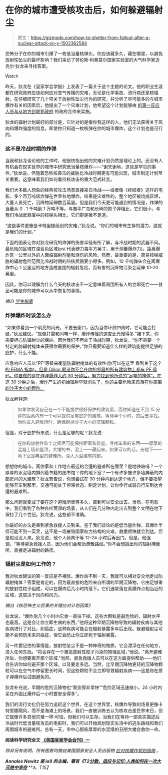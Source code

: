 # 在你的城市遭受核攻击后，如何躲避辐射尘

> 原文：<https://gizmodo.com/how-to-shelter-from-fallout-after-a-nuclear-attack-on-y-1502362584>

恐怖分子在你的城市引爆了一枚低当量核弹头。你应该藏多久，藏在哪里，以避免放射性坠尘的最坏影响？我们采访了劳伦斯·利弗莫尔国家实验室的大气科学家迈克尔·狄龙来寻找答案。

Watch

昨天，狄龙在《皇家学会学报》上发表了一篇关于这个主题的论文。他的职业生涯都在研究政府应该如何应对空气传播的灾难，无论是化学事故、流行病还是核辐射。在仔细研究了几十项关于放射性坠尘行为的研究，并分析了尽可能多的与城市爆炸有关的因素后，他提出了一个灾难计划，他希望这个计划能够由 [的第一反应人员与从地方到联邦政府](https://responder.llnl.gov/data/assets/docs/publications/Planning_Guidance_for_Response_to_a_Nuclear_Detonation-2nd_Edition_FINAL.pdf) 的政府合作来实施。

狄龙的辐射计划最好的部分是，它针对的是像你我这样的人，他们无法获得关于风向和爆炸强度的信息。即使你只知道一枚核弹在你的城市爆炸，这个计划也是可行的。

### 这不是冷战时期的炸弹

当我和狄龙谈论他的工作时，他很快指出他的灾难计划仍然是理论上的。还没有人有机会在现实世界的城市中研究低当量核爆炸——“谢天谢地，这些是罕见的事件，”狄龙说。但随着恐怖核袭击的威胁比冷战时期更有可能出现，城市制定计划至关重要。这意味着我们如何看待核攻击的重大范式转变。

我们大多数人想象的经典核攻击场景直接来自冷战——或者像《终结者》这样的电影。多个百万吨级炸弹在世界各地爆炸。结果是灾难性的，整个地区被烧成灰烬，大量人员死亡，沉降物延伸数百英里。但是我们今天更可能遇到的情况是，炸弹的当量从 0 . 1 千吨到 1 万吨不等。与夷平广岛和长崎的原子弹相比，它们很小，与我们冷战武器库中的核弹头相比，它们更是微不足道。

“这些事件更像是卡特里娜级别的灾难，”狄龙说。“你们的城市有生存的潜力，这就是我们的计划。”

下面的图表让你对狄龙研究的炸弹的伤害半径有所了解，与冷战时期的武器不同。最危险的区域在深蓝色区域(psi 代表磅力每平方英寸，用于测量爆炸力)。距离爆炸区一公里以外的人面临辐射剂量和烧伤的风险。然而，最重要的是，简易核弹威胁的辐射危险范围比冷战时期的热核武器要小得多。例如，10 千吨弹头会在离爆炸中心 1 公里远的地方造成直接的辐射危险，而有害的沉降物污染会延伸 10-20 英里。

因此，你可以理解为什么今天的核攻击不一定意味着周围所有人的立即死亡——甚至可能是你的城市可以从中恢复的事情。

*摘自* [*学生指南*](https://responder.llnl.gov/content/assets/docs/training/SG-Fed-IND-Response-planning.pdf)

### 炸弹爆炸时该怎么办

“如果你看到一个明亮的闪光，不要去窗口，因为当你环顾四周时，它可能会打破，”狄龙建议。"就像打雷和闪电一样，爆炸传播的速度比光慢得多."接下来，你需要担心防辐射尘的保护。因为我们不再处于冷战时期，狄龙说，“你不需要一个特定的防辐射掩体来获得你需要的保护。”你只需要知道什么样的建筑能提供足够的庇护，什么不能。

应急响应人员以“PF”等级来衡量防辐射掩体的有效性(你可以在这里 看到关于这个 [的 FEMA 指南)，但是 Dillon 假设你不会在你的邻居的所有建筑物上都有 PF 号码。你要做的是在炸弹爆炸大约 30 分钟后，努力找到他所说的“足够的掩体”。在这 30 分钟之后，爆炸产生的初始辐射早就消失了，你的主要危险来自落在你周围的沙子大小的颗粒。](http://www.fema.gov/pdf/plan/prevent/rms/453/fema453.pdf)

狄龙解释道:

> 如果你发现自己在一个不能提供很好保护的建筑里，而你知道在不到 15 分钟的距离内有一个可以提供足够庇护的建筑，等待半个小时，然后去寻找。当你进入避难所时，确保刷掉沙子大小的沉降颗粒。

但是，对于庇护所来说，什么是足够的呢？狄龙说:

> 在你和放射性坠尘之间尽可能保持距离和质量。寻找笨重的东西——厚厚的混凝土墙和屋顶，大堆的书，泥土——藏起来。如果可以的话，去地下——地下室是典型的避难所。深入大型建筑内部。

想想你的城市。离你家和工作地点最近的合适的避难所在哪里？是地铁站吗？一个厚厚的水泥墙内排列着书籍的图书馆？你的地下室？一个有许多被许多墙屏蔽的内部房间的大建筑？狄龙警告说，你想尝试在 30 分钟内到达这个地方，但不要指望能够开车到那里。交通可能处于停滞状态。制定计划，让你步行或骑自行车到达合适的避难所。

那么问题就变成了要在这个避难所里等多久，直到可以安全出去。当然，在电影中，我们看到了各种各样荒谬的场景，从人们在几分钟内走出去到整个文明在地下保持了几个世纪。狄龙说，这些都不准确。

你最好的办法是呆到紧急救援人员到来。鉴于我们谈论的是低当量炸弹，其爆炸半径可能不到一英里，这不是一场摧毁国家权力结构的灾难。救援很快就会到达。但是假设没人来。狄龙说，他个人倾向于等 12-24 小时后再出门。但是，他强调，“等待紧急救援人员，因为他们会帮助疏散路线。”你不会想跳出你的辐射掩蔽所，直接走进辐射的路径。

### 辐射尘是如何工作的？

我对狄龙建议的第一反应是不相信。爆炸后不到一天，我就可以相对安全地走出防辐射掩体？答案是肯定的，因为最直接的危险来自所谓的早期沉降物，它由足够重的放射性粒子组成，可以在爆炸后几小时内落下。它们通常落在离爆炸点相当近的区域，这取决于风向和风力。

*摘自《核恐怖主义后果的关键应对计划因素》*

狄龙说，“爆炸后几个小时内它会一直往下掉。这些大颗粒是最危险的，辐射水平也最高。这是会让你立即生病的东西。”他将这种早期沉降物导致的辐射疾病与其他疾病进行了对比，如癌症，这种疾病可能会在辐射暴露多年后出现。躲避辐射尘可能不会预防未来的癌症，但它会防止你立即死于辐射暴露。

另一件要记住的事情是，放射性坠尘不是一种神奇的物质，它会漂浮在任何地方，进入任何东西。“将会存在一个被高放射性粒子污染的物理区域，”他说。"离开避难所后，你想要离开那个区域."当然，紧急救援人员可以在这方面提供帮助——他们会告诉你如何避开那个区域，以及要走多远。当然，比早期沉降物更轻的沉降物颗粒可以在空气中停留更长时间，但这些颗粒不会立即导致辐射疾病——这是你在原子弹爆炸后试图避免的。

狄龙补充说，早期的危险沉降物也“衰变得非常快”“危险区域迅速缩小，24 小时内呆在外面比爆炸后一小时要安全得多”。

我们的流行文化仍在努力追赶这个世界，在这个世界里，核爆炸导致的场景更像卡特里娜飓风，而不是海滩上的场景。我们一直被训练去认为核攻击是世界末日，但它就像许多其他灾难一样:可怕，但我们可以生存。当我们在等待一部真实描述后冷战时代低当量核攻击的电影时，我们可以开始规划现实生活中的逃生路线和我们周围城市的避难所。总有一天，市中心那栋厚厚的水泥墙的丑陋大楼会救你一命。

**阅读科学研究全文** [**《英国皇家学会会刊》一**](http://rspa.royalsocietypublishing.org/content/470/2163/20130693)

*除非另有说明，所有图表均摘自美国国家安全人员出版物* [*应对核爆炸规划指南*](https://responder.llnl.gov/data/assets/docs/publications/Planning_Guidance_for_Response_to_a_Nuclear_Detonation-2nd_Edition_FINAL.pdf) *。*

***Annalee Newitz 是 io9 的主编，著有《T2***[***分散、适应与记忆:人类如何在一次大灭绝中幸存***](http://www.amazon.com/Scatter-Adapt-Remember-Survive-Extinction/dp/0385535910/?asc_campaign=InlineText&asc_refurl=https://gizmodo.com/how-to-shelter-from-fallout-after-a-nuclear-attack-on-y-1502362584&asc_source=&tag=kinjagizmodolink-20) ***》。*T15】**